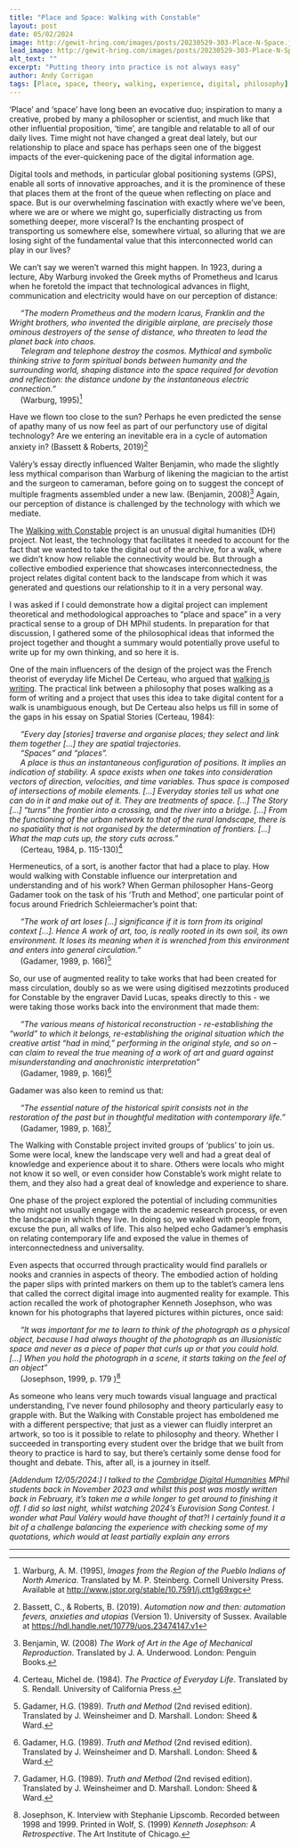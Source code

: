 ```yaml
---
title: "Place and Space: Walking with Constable"
layout: post
date: 05/02/2024
image: http://gewit-hring.com/images/posts/20230529-303-Place-N-Space.jpg
lead_image: http://gewit-hring.com/images/posts/20230529-303-Place-N-Space.jpg
alt_text: ""
excerpt: "Putting theory into practice is not always easy"
author: Andy Corrigan
tags: [Place, space, theory, walking, experience, digital, philosophy]
---
```

‘Place’ and ‘space’ have long been an evocative duo; inspiration to many a creative, probed by many a philosopher or scientist, and much like that other influential proposition, ‘time’, are tangible and relatable to all of our daily lives. Time might not have changed a great deal lately, but our relationship to place and space has perhaps seen one of the biggest impacts of the ever-quickening pace of the digital information age. 

Digital tools and methods, in particular global positioning systems (GPS), enable all sorts of innovative approaches, and it is the prominence of these that places them at the front of the queue when reflecting on place and space. But is our overwhelming fascination with exactly where we’ve been, where we are or where we might go, superficially distracting us from something deeper, more visceral? Is the enchanting prospect of transporting us somewhere else, somewhere virtual, so alluring that we are losing sight of the fundamental value that this interconnected world can play in our lives?

We can’t say we weren’t warned this might happen. In 1923, during a lecture, Aby Warburg invoked the Greek myths of Prometheus and Icarus when he foretold the impact that technological advances in flight, communication and electricity would have on our perception of distance:

&nbsp;&nbsp;&nbsp;&nbsp; *“The modern Prometheus and the modern Icarus, Franklin and the Wright brothers, who invented the dirigible airplane, are precisely those ominous destroyers of the sense of distance, who threaten to lead the planet back into chaos.  
&nbsp;&nbsp;&nbsp;&nbsp; Telegram and telephone destroy the cosmos. Mythical and symbolic thinking strive to form spiritual bonds between humanity and the surrounding world, shaping distance into the space required for devotion and reflection: the distance undone by the instantaneous electric connection.”*  
&nbsp;&nbsp;&nbsp;&nbsp; (Warburg, 1995)[^1]  

Have we flown too close to the sun? Perhaps he even predicted the sense of apathy many of us now feel as part of our perfunctory use of digital technology? Are we entering an inevitable era in a cycle of automation anxiety in? (Bassett & Roberts, 2019)[^2]

Valéry’s essay directly influenced Walter Benjamin, who made the slightly less mythical comparison than Warburg of likening the magician to the artist and the surgeon to cameraman, before going on to suggest the concept of multiple fragments assembled under a new law. (Benjamin, 2008)[^3] Again, our perception of distance is challenged by the technology with which we mediate.

The [Walking with Constable](https://walking-the-landscape.fitzmuseum.cam.ac.uk/) project is an unusual digital humanities (DH) project. Not least, the technology that facilitates it needed to account for the fact that we wanted to take the digital out of the archive, for a walk, where we didn’t know how reliable the connectivity would be. But through a collective embodied experience that showcases interconnectedness, the project relates digital content back to the landscape from which it was generated and questions our relationship to it in a very personal way. 

I was asked if I could demonstrate how a digital project can implement theoretical and methodological approaches to “place and space” in a very practical sense to a group of DH MPhil students. In preparation for that discussion, I gathered some of the philosophical ideas that informed the project together and thought a summary would potentially prove useful to write up for my own thinking, and so here it is. 

One of the main influencers of the design of the project was the French theorist of everyday life Michel De Certeau, who argued that [walking is writing](https://walking-the-landscape.fitzmuseum.cam.ac.uk/blog/walking-stories/). The practical link between a philosophy that poses walking as a form of writing and a project that uses this idea to take digital content for a walk is unambiguous enough, but De Certeau also helps us fill in some of the gaps in his essay on Spatial Stories (Certeau, 1984):

&nbsp;&nbsp;&nbsp;&nbsp; *“Every day [stories] traverse and organise places; they select and link them together […] they are spatial trajectories.   
&nbsp;&nbsp;&nbsp;&nbsp; “Spaces” and “places”.  
&nbsp;&nbsp;&nbsp;&nbsp; A place is thus an instantaneous configuration of positions. It implies an indication of stability. A space exists when one takes into consideration vectors of direction, velocities, and time variables. Thus space is composed of intersections of mobile elements. […] Everyday stories tell us what one can do in it and make out of it. They are treatments of space. […] The Story […] “turns” the frontier into a crossing, and the river into a bridge. […] From the functioning of the urban network to that of the rural landscape, there is no spatiality that is not organised by the determination of frontiers. […] What the map cuts up, the story cuts across.”*  
&nbsp;&nbsp;&nbsp;&nbsp; (Certeau, 1984, p. 115-130)[^4]  

Hermeneutics, of a sort, is another factor that had a place to play. How would walking with Constable influence our interpretation and understanding and of his work? When German philosopher Hans-Georg Gadamer took on the task of his ‘Truth and Method’, one particular point of focus around Friedrich Schleiermacher’s point that: 

&nbsp;&nbsp;&nbsp;&nbsp; *“The work of art loses […] significance if it is torn from its original context […]. Hence A work of art, too, is really rooted in its own soil, its own environment. It loses its meaning when it is wrenched from this environment and enters into general circulation.”*  
&nbsp;&nbsp;&nbsp;&nbsp; (Gadamer, 1989, p. 166)[^5]  

So, our use of augmented reality to take works that had been created for mass circulation, doubly so as we were using digitised mezzotints produced for Constable by the engraver David Lucas, speaks directly to this - we were taking those works back into the environment that made them: 

&nbsp;&nbsp;&nbsp;&nbsp; *“The various means of historical reconstruction - re-establishing the “world” to which it belongs, re-establishing the original situation which the creative artist “had in mind,” performing in the original style, and so on – can claim to reveal the true meaning of a work of art and guard against misunderstanding and anachronistic interpretation”*  
&nbsp;&nbsp;&nbsp;&nbsp; (Gadamer, 1989, p. 166)[^5]  

Gadamer was also keen to remind us that: 

&nbsp;&nbsp;&nbsp;&nbsp; *“The essential nature of the historical spirit consists not in the restoration of the past but in thoughtful meditation with contemporary life.”*  
&nbsp;&nbsp;&nbsp;&nbsp; (Gadamer, 1989, p. 168)[^5]  

The Walking with Constable project invited groups of ‘publics’ to join us. Some were local, knew the landscape very well and had a great deal of knowledge and experience about it to share. Others were locals who might not know it so well, or even consider how Constable’s work might relate to them, and they also had a great deal of knowledge and experience to share.

One phase of the project explored the potential of including communities who might not usually engage with the academic research process, or even the landscape in which they live. In doing so, we walked with people from, excuse the pun, all walks of life. This also helped echo Gadamer’s emphasis on relating contemporary life and exposed the value in themes of interconnectedness and universality.

Even aspects that occurred through practicality would find parallels or nooks and crannies in aspects of theory. The embodied action of holding the paper slips with printed markers on them up to the tablet’s camera lens that called the correct digital image into augmented reality for example. This action recalled the work of photographer Kenneth Josephson, who was known for his photographs that layered pictures within pictures, once said:

&nbsp;&nbsp;&nbsp;&nbsp; *“It was important for me to learn to think of the photograph as a physical object, because I had always thought of the photograph as an illusionistic space and never as a piece of paper that curls up or that you could hold. […] When you hold the photograph in a scene, it starts taking on the feel of an object”*   
&nbsp;&nbsp;&nbsp;&nbsp; (Josephson, 1999, p. 179 )[^6]  

As someone who leans very much towards visual language and practical understanding, I’ve never found philosophy and theory particularly easy to grapple with. But the Walking with Constable project has emboldened me with a different perspective; that just as a viewer can fluidly interpret an artwork, so too is it possible to relate to philosophy and theory. Whether I succeeded in transporting every student over the bridge that we built from theory to practice is hard to say, but there’s certainly some dense food for thought and debate. This, after all, is a journey in itself.

*[Addendum 12/05/2024:] I talked to the [Cambridge Digital Humanities](https://www.cdh.cam.ac.uk/) MPhil students back in November 2023 and whilst this post was mostly written back in February, it’s taken me a while longer to get around to finishing it off. I did so last night, whilst watching 2024’s Eurovision Song Contest. I wonder what Paul Valéry would have thought of that?! I certainly found it a bit of a challenge balancing the experience with checking some of my quotations, which would at least partially explain any errors*

*** 
[^1]: Warburg, A. M. (1995), *Images from the Region of the Pueblo Indians of North America*. Translated by M. P. Steinberg. Cornell University Press. Available at http://www.jstor.org/stable/10.7591/j.ctt1g69xgc 
[^2]: Bassett, C., & Roberts, B. (2019). *Automation now and then: automation fevers, anxieties and utopias* (Version 1). University of Sussex. Available at https://hdl.handle.net/10779/uos.23474147.v1
[^3]: Benjamin, W. (2008) *The Work of Art in the Age of Mechanical Reproduction*. Translated by J. A. Underwood. London: Penguin Books.
[^4]: Certeau, Michel de. (1984). *The Practice of Everyday Life*. Translated by S. Rendall. University of California Press.  
[^5]: Gadamer, H.G. (1989). *Truth and Method* (2nd revised edition). Translated by J. Weinsheimer and D. Marshall. London: Sheed & Ward.  
[^6]: Josephson, K. Interview with Stephanie Lipscomb. Recorded between 1998 and 1999. Printed in Wolf, S. (1999) *Kenneth Josephson: A Retrospective*. The Art Institute of Chicago.
